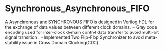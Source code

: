 # Synchronous_Asynchronous_FIFO
A Asynchronous and SYNCHRONOUS FIFO is designed in Verilog HDL for the exchange of data values between different clock domains. − Gray code encoding used for inter-clock domain control data transfer to avoid multi-bit signal transition . −Implemented Two Flip-Flop Synchronizer to avoid meta-stability issue in Cross Domain Clocking(CDC).

